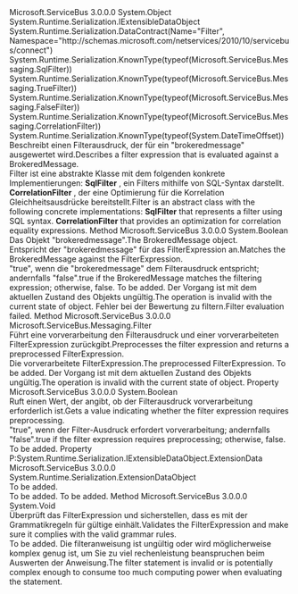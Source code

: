 <Type Name="Filter" FullName="Microsoft.ServiceBus.Messaging.Filter">
  <TypeSignature Language="C#" Value="public abstract class Filter : System.Runtime.Serialization.IExtensibleDataObject" />
  <TypeSignature Language="ILAsm" Value=".class public auto ansi abstract beforefieldinit Filter extends System.Object implements class System.Runtime.Serialization.IExtensibleDataObject" />
  <TypeSignature Language="DocId" Value="T:Microsoft.ServiceBus.Messaging.Filter" />
  <TypeSignature Language="VB.NET" Value="Public MustInherit Class Filter&#xA;Implements IExtensibleDataObject" />
  <TypeSignature Language="F#" Value="type Filter = class&#xA;    interface IExtensibleDataObject" />
  <AssemblyInfo>
    <AssemblyName>Microsoft.ServiceBus</AssemblyName>
    <AssemblyVersion>3.0.0.0</AssemblyVersion>
  </AssemblyInfo>
  <Base>
    <BaseTypeName>System.Object</BaseTypeName>
  </Base>
  <Interfaces>
    <Interface>
      <InterfaceName>System.Runtime.Serialization.IExtensibleDataObject</InterfaceName>
    </Interface>
  </Interfaces>
  <Attributes>
    <Attribute>
      <AttributeName>System.Runtime.Serialization.DataContract(Name="Filter", Namespace="http://schemas.microsoft.com/netservices/2010/10/servicebus/connect")</AttributeName>
    </Attribute>
    <Attribute>
      <AttributeName>System.Runtime.Serialization.KnownType(typeof(Microsoft.ServiceBus.Messaging.SqlFilter))</AttributeName>
    </Attribute>
    <Attribute>
      <AttributeName>System.Runtime.Serialization.KnownType(typeof(Microsoft.ServiceBus.Messaging.TrueFilter))</AttributeName>
    </Attribute>
    <Attribute>
      <AttributeName>System.Runtime.Serialization.KnownType(typeof(Microsoft.ServiceBus.Messaging.FalseFilter))</AttributeName>
    </Attribute>
    <Attribute>
      <AttributeName>System.Runtime.Serialization.KnownType(typeof(Microsoft.ServiceBus.Messaging.CorrelationFilter))</AttributeName>
    </Attribute>
    <Attribute>
      <AttributeName>System.Runtime.Serialization.KnownType(typeof(System.DateTimeOffset))</AttributeName>
    </Attribute>
  </Attributes>
  <Docs>
    <summary><span data-ttu-id="45d30-101">Beschreibt einen Filterausdruck, der für ein "brokeredmessage" ausgewertet wird.</span><span class="sxs-lookup"><span data-stu-id="45d30-101">Describes a filter expression that is evaluated against a BrokeredMessage.</span></span></summary>
    <remarks>
            <span data-ttu-id="45d30-102">Filter ist eine abstrakte Klasse mit dem folgenden konkrete Implementierungen: <list type="bullet"> <item> <b>SqlFilter</b> , ein Filters mithilfe von SQL-Syntax darstellt. </item><item><b>CorrelationFilter</b> , der eine Optimierung für die Korrelation Gleichheitsausdrücke bereitstellt.</item></list></span><span class="sxs-lookup"><span data-stu-id="45d30-102">Filter is an abstract class with the following concrete implementations: <list type="bullet"><item><b>SqlFilter</b> that represents a filter using SQL syntax. </item><item><b>CorrelationFilter</b> that provides an optimization for correlation equality expressions.</item></list></span></span></remarks>
    <altmember cref="T:Microsoft.ServiceBus.Messaging.SqlFilter" />
    <altmember cref="T:Microsoft.ServiceBus.Messaging.TrueFilter" />
    <altmember cref="T:Microsoft.ServiceBus.Messaging.CorrelationFilter" />
    <altmember cref="T:Microsoft.ServiceBus.Messaging.FalseFilter" />
  </Docs>
  <Members>
    <Member MemberName="Match">
      <MemberSignature Language="C#" Value="public abstract bool Match (Microsoft.ServiceBus.Messaging.BrokeredMessage message);" />
      <MemberSignature Language="ILAsm" Value=".method public hidebysig newslot virtual instance bool Match(class Microsoft.ServiceBus.Messaging.BrokeredMessage message) cil managed" />
      <MemberSignature Language="DocId" Value="M:Microsoft.ServiceBus.Messaging.Filter.Match(Microsoft.ServiceBus.Messaging.BrokeredMessage)" />
      <MemberSignature Language="VB.NET" Value="Public MustOverride Function Match (message As BrokeredMessage) As Boolean" />
      <MemberSignature Language="F#" Value="abstract member Match : Microsoft.ServiceBus.Messaging.BrokeredMessage -&gt; bool" Usage="filter.Match message" />
      <MemberType>Method</MemberType>
      <AssemblyInfo>
        <AssemblyName>Microsoft.ServiceBus</AssemblyName>
        <AssemblyVersion>3.0.0.0</AssemblyVersion>
      </AssemblyInfo>
      <ReturnValue>
        <ReturnType>System.Boolean</ReturnType>
      </ReturnValue>
      <Parameters>
        <Parameter Name="message" Type="Microsoft.ServiceBus.Messaging.BrokeredMessage" />
      </Parameters>
      <Docs>
        <param name="message"><span data-ttu-id="45d30-103">Das Objekt "brokeredmessage".</span><span class="sxs-lookup"><span data-stu-id="45d30-103">The BrokeredMessage object.</span></span></param>
        <summary><span data-ttu-id="45d30-104">Entspricht der "brokeredmessage" für das FilterExpression an.</span><span class="sxs-lookup"><span data-stu-id="45d30-104">Matches the BrokeredMessage against the FilterExpression.</span></span></summary>
        <returns><span data-ttu-id="45d30-105">"true", wenn die "brokeredmessage" dem Filterausdruck entspricht; andernfalls "false".</span><span class="sxs-lookup"><span data-stu-id="45d30-105">true if the BrokeredMessage matches the filtering expression; otherwise, false.</span></span></returns>
        <remarks>To be added.</remarks>
        <exception cref="T:System.InvalidOperationException"><span data-ttu-id="45d30-106">Der Vorgang ist mit dem aktuellen Zustand des Objekts ungültig.</span><span class="sxs-lookup"><span data-stu-id="45d30-106">The operation is invalid with the current state of object.</span></span></exception>
        <exception cref="T:Microsoft.ServiceBus.Messaging.FilterException"><span data-ttu-id="45d30-107">Fehler bei der Bewertung zu filtern.</span><span class="sxs-lookup"><span data-stu-id="45d30-107">Filter evaluation failed.</span></span></exception>
      </Docs>
    </Member>
    <Member MemberName="Preprocess">
      <MemberSignature Language="C#" Value="public abstract Microsoft.ServiceBus.Messaging.Filter Preprocess ();" />
      <MemberSignature Language="ILAsm" Value=".method public hidebysig newslot virtual instance class Microsoft.ServiceBus.Messaging.Filter Preprocess() cil managed" />
      <MemberSignature Language="DocId" Value="M:Microsoft.ServiceBus.Messaging.Filter.Preprocess" />
      <MemberSignature Language="VB.NET" Value="Public MustOverride Function Preprocess () As Filter" />
      <MemberSignature Language="F#" Value="abstract member Preprocess : unit -&gt; Microsoft.ServiceBus.Messaging.Filter" Usage="filter.Preprocess " />
      <MemberType>Method</MemberType>
      <AssemblyInfo>
        <AssemblyName>Microsoft.ServiceBus</AssemblyName>
        <AssemblyVersion>3.0.0.0</AssemblyVersion>
      </AssemblyInfo>
      <ReturnValue>
        <ReturnType>Microsoft.ServiceBus.Messaging.Filter</ReturnType>
      </ReturnValue>
      <Parameters />
      <Docs>
        <summary><span data-ttu-id="45d30-108">Führt eine vorverarbeitung den Filterausdruck und einer vorverarbeiteten FilterExpression zurückgibt.</span><span class="sxs-lookup"><span data-stu-id="45d30-108">Preprocesses the filter expression and returns a preprocessed FilterExpression.</span></span></summary>
        <returns><span data-ttu-id="45d30-109">Die vorverarbeitete FilterExpression.</span><span class="sxs-lookup"><span data-stu-id="45d30-109">The preprocessed FilterExpression.</span></span></returns>
        <remarks>To be added.</remarks>
        <exception cref="T:System.InvalidOperationException"><span data-ttu-id="45d30-110">Der Vorgang ist mit dem aktuellen Zustand des Objekts ungültig.</span><span class="sxs-lookup"><span data-stu-id="45d30-110">The operation is invalid with the current state of object.</span></span></exception>
      </Docs>
    </Member>
    <Member MemberName="RequiresPreprocessing">
      <MemberSignature Language="C#" Value="public abstract bool RequiresPreprocessing { get; }" />
      <MemberSignature Language="ILAsm" Value=".property instance bool RequiresPreprocessing" />
      <MemberSignature Language="DocId" Value="P:Microsoft.ServiceBus.Messaging.Filter.RequiresPreprocessing" />
      <MemberSignature Language="VB.NET" Value="Public MustOverride ReadOnly Property RequiresPreprocessing As Boolean" />
      <MemberSignature Language="F#" Value="member this.RequiresPreprocessing : bool" Usage="Microsoft.ServiceBus.Messaging.Filter.RequiresPreprocessing" />
      <MemberType>Property</MemberType>
      <AssemblyInfo>
        <AssemblyName>Microsoft.ServiceBus</AssemblyName>
        <AssemblyVersion>3.0.0.0</AssemblyVersion>
      </AssemblyInfo>
      <ReturnValue>
        <ReturnType>System.Boolean</ReturnType>
      </ReturnValue>
      <Docs>
        <summary><span data-ttu-id="45d30-111">Ruft einen Wert, der angibt, ob der Filterausdruck vorverarbeitung erforderlich ist.</span><span class="sxs-lookup"><span data-stu-id="45d30-111">Gets a value indicating whether the filter expression requires preprocessing.</span></span></summary>
        <value><span data-ttu-id="45d30-112">"true", wenn der Filter-Ausdruck erfordert vorverarbeitung; andernfalls "false".</span><span class="sxs-lookup"><span data-stu-id="45d30-112">true if the filter expression requires preprocessing; otherwise, false.</span></span></value>
        <remarks>To be added.</remarks>
      </Docs>
    </Member>
    <Member MemberName="System.Runtime.Serialization.IExtensibleDataObject.ExtensionData">
      <MemberSignature Language="C#" Value="System.Runtime.Serialization.ExtensionDataObject System.Runtime.Serialization.IExtensibleDataObject.ExtensionData { get; set; }" />
      <MemberSignature Language="ILAsm" Value=".property instance class System.Runtime.Serialization.ExtensionDataObject System.Runtime.Serialization.IExtensibleDataObject.ExtensionData" />
      <MemberSignature Language="DocId" Value="P:Microsoft.ServiceBus.Messaging.Filter.System#Runtime#Serialization#IExtensibleDataObject#ExtensionData" />
      <MemberSignature Language="VB.NET" Value=" Property ExtensionData As ExtensionDataObject Implements IExtensibleDataObject.ExtensionData" />
      <MemberSignature Language="F#" Usage="Microsoft.ServiceBus.Messaging.Filter.System.Runtime.Serialization.IExtensibleDataObject.ExtensionData" />
      <MemberType>Property</MemberType>
      <Implements>
        <InterfaceMember>P:System.Runtime.Serialization.IExtensibleDataObject.ExtensionData</InterfaceMember>
      </Implements>
      <AssemblyInfo>
        <AssemblyName>Microsoft.ServiceBus</AssemblyName>
        <AssemblyVersion>3.0.0.0</AssemblyVersion>
      </AssemblyInfo>
      <ReturnValue>
        <ReturnType>System.Runtime.Serialization.ExtensionDataObject</ReturnType>
      </ReturnValue>
      <Docs>
        <summary>To be added.</summary>
        <value>To be added.</value>
        <remarks>To be added.</remarks>
      </Docs>
    </Member>
    <Member MemberName="Validate">
      <MemberSignature Language="C#" Value="public abstract void Validate ();" />
      <MemberSignature Language="ILAsm" Value=".method public hidebysig newslot virtual instance void Validate() cil managed" />
      <MemberSignature Language="DocId" Value="M:Microsoft.ServiceBus.Messaging.Filter.Validate" />
      <MemberSignature Language="VB.NET" Value="Public MustOverride Sub Validate ()" />
      <MemberSignature Language="F#" Value="abstract member Validate : unit -&gt; unit" Usage="filter.Validate " />
      <MemberType>Method</MemberType>
      <AssemblyInfo>
        <AssemblyName>Microsoft.ServiceBus</AssemblyName>
        <AssemblyVersion>3.0.0.0</AssemblyVersion>
      </AssemblyInfo>
      <ReturnValue>
        <ReturnType>System.Void</ReturnType>
      </ReturnValue>
      <Parameters />
      <Docs>
        <summary><span data-ttu-id="45d30-113">Überprüft das FilterExpression und sicherstellen, dass es mit der Grammatikregeln für gültige einhält.</span><span class="sxs-lookup"><span data-stu-id="45d30-113">Validates the FilterExpression and make sure it complies with the valid grammar rules.</span></span></summary>
        <remarks>To be added.</remarks>
        <exception cref="T:Microsoft.ServiceBus.Messaging.FilterException"><span data-ttu-id="45d30-114">Die filteranweisung ist ungültig oder wird möglicherweise komplex genug ist, um Sie zu viel rechenleistung beanspruchen beim Auswerten der Anweisung.</span><span class="sxs-lookup"><span data-stu-id="45d30-114">The filter statement is invalid or is potentially complex enough to consume too much computing power when evaluating the statement.</span></span></exception>
      </Docs>
    </Member>
  </Members>
</Type>